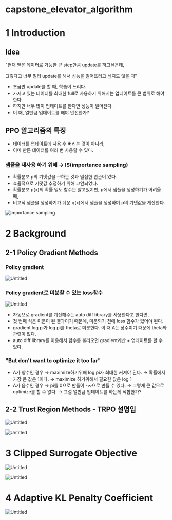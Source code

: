 # capstone_elevator_algorithm

# 1 Introduction

## Idea

"현재 얻은 데이터로 가능한 큰 step만큼 update를 하고싶은데, 

그렇다고 너무 멀리 update를 해서 성능을 떨어뜨리고 싶지도 않을 때"

- 조금만 update를 할 때, 학습이 느리다.
- 가지고 있는 데이터를 최대한 full로 사용하기 위해서는 업데이트를 큰 범위로 해야한다.
- 하지만 너무 많이 업데이트를 한다면 성능이 떨어진다.
- 이 때, 얼만큼 업데이트를 해야 안전한가?

## PPO 알고리즘의 특징

- 데이터를 업데이트에 사용 후 버리는 것이 아니라,
- 이미 만든 데이터를 여러 번 사용할 수 있다.

### 샘플을 재사용 하기 위해 → IS(importance sampling)

- 확률분포 p의 기댓값을 구하는 것과 밀접한 연관이 있다.
- 효율적으로 기댓값 추정하기 위해 고안되었다.
- 확률분포 p(x)의 확률 밀도 함수는 알고있지만, p에서 샘플을 생성하기가 어려울 때,
- 비교적 샘플을 생성하기가 쉬운 q(x)에서 샘플을 생성하며 p의 기댓값을 계산한다.

![importance sampling](https://s3-us-west-2.amazonaws.com/secure.notion-static.com/5cc54a2f-cf56-4ed2-8008-112825712894/Untitled.png)

# 2 Background

## 2-1 Policy Gradient Methods

### Policy gradient

![Untitled](https://s3-us-west-2.amazonaws.com/secure.notion-static.com/98704999-4c9a-435c-a7b5-a4438f61a6c5/Untitled.png)

### Policy gradient로 미분할 수 있는 loss함수

![Untitled](https://s3-us-west-2.amazonaws.com/secure.notion-static.com/19846dc9-ead3-4526-93b8-e54861955451/Untitled.png)

- 자동으로 gradient를 계산해주는 auto diff library를 사용한다고 한다면,
- 첫 번째 식은 미분이 된 결과이기 때문에, 미분되기 전에 loss 함수가 있어야 된다.
- gradient log pi가 log pi를 theta로 미분한다. 이 때 A는 상수이기 때문에 theta와 관련이 없다.
- auto diff library를 이용해서 함수를 불러오면 gradient계산 + 업데이트를 할 수 있다.

### "But don't want to optimize it too far"

- A가 양수인 경우 → maximize하기위해 log pi가 최대한 커져야 된다. → 확률에서 가장 큰 값은 1이다. → maximize 하기위해서 필요한 값은 log 1
- A가 음수인 경우 → pi를 0으로 만들어 -∞으로 만들 수 있다. → 그렇게 큰 값으로 optimize를 할 수 없다. → 그럼 얼만큼 업데이트를 하는게 적합한가?

## 2-2 Trust Region Methods - TRPO 설명임

![Untitled](https://s3-us-west-2.amazonaws.com/secure.notion-static.com/a0fafa3f-197e-4b4c-ae57-8aaf6e3e0cbb/Untitled.png)

![Untitled](https://s3-us-west-2.amazonaws.com/secure.notion-static.com/183ba7c7-378e-4a75-86b8-6194d7a809bc/Untitled.png)

# 3 Clipped Surrogate Objective

![Untitled](https://s3-us-west-2.amazonaws.com/secure.notion-static.com/29fe5fa2-bda6-463b-8096-4e56410d2422/Untitled.png)

![Untitled](https://s3-us-west-2.amazonaws.com/secure.notion-static.com/576badd8-b8e4-4737-9376-89fe9bfd4619/Untitled.png)

# 4 Adaptive KL Penalty Coefficient

![Untitled](https://s3-us-west-2.amazonaws.com/secure.notion-static.com/fbe36871-4232-4acf-9ccf-d662265db869/Untitled.png)
